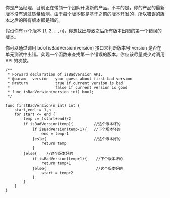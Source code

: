 你是产品经理，目前正在带领一个团队开发新的产品。不幸的是，你的产品的最新版本没有通过质量检测。由于每个版本都是基于之前的版本开发的，所以错误的版本之后的所有版本都是错的。

假设你有 n 个版本 [1, 2, ..., n]，你想找出导致之后所有版本出错的第一个错误的版本。

你可以通过调用 bool isBadVersion(version) 接口来判断版本号 version 是否在单元测试中出错。实现一个函数来查找第一个错误的版本。你应该尽量减少对调用 API 的次数。

```
/** 
 * Forward declaration of isBadVersion API.
 * @param   version   your guess about first bad version
 * @return 	 	      true if current version is bad 
 *			          false if current version is good
 * func isBadVersion(version int) bool;
 */

func firstBadVersion(n int) int {
    start,end := 1,n
    for start <= end {
        temp := (start+end)/2
        if isBadVersion(temp){         //这个版本坏的
            if isBadVersion(temp-1){   //下个版本坏的
                end = temp-1
            }esle{                     //这个版本好的
                return temp
            }
        }else{    //这个版本好的
            if isBadVersion(temp+1){    //下个版本坏的
                return temp+1
            }else{                      //这个版本好的
                start = temp+2
            }
        }
    }
}
```
